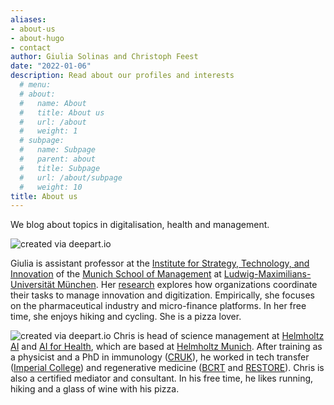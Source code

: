 ```yaml
---
aliases:
- about-us
- about-hugo
- contact
author: Giulia Solinas and Christoph Feest
date: "2022-01-06"
description: Read about our profiles and interests
  # menu:
  # about:
  #   name: About
  #   title: About us
  #   url: /about
  #   weight: 1
  # subpage:
  #   name: Subpage
  #   parent: about
  #   title: Subpage
  #   url: /about/subpage
  #   weight: 10
title: About us
---
```


We blog about topics in digitalisation, health and management.

![created via deepart.io](/about_files/giulia-foto-style.jpg)

Giulia is assistant professor at the [Institute for Strategy, Technology, and Innovation](https://www.en.isto.bwl.uni-muenchen.de/index.html) of the [Munich School of Management](https://www.bwl.uni-muenchen.de/index.html) at [Ludwig-Maximilians-Universität München](https://www.lmu.de/en/index.html). Her [research](https://gsolinas.rbind.io/) explores how organizations coordinate their tasks to manage innovation and digitization. Empirically, she focuses on the pharmaceutical industry and micro-finance platforms. In her free time, she enjoys hiking and cycling. She is a pizza lover.

![created via deepart.io](/./about_files/chris-foto-style.jpg)
Chris is head of science management at [Helmholtz AI](https://www.helmholtz.ai/) and [AI for Health](https://www.helmholtz-munich.de/aih/index.html), which are based at [Helmholtz Munich](https://www.helmholtz-munich.de/en/helmholtz-zentrum-muenchen/index.html). After training as a physicist and a PhD in immunology ([CRUK](https://www.crick.ac.uk/)), he worked in tech transfer ([Imperial College](https://www.imperial.ac.uk/enterprise)) and regenerative medicine ([BCRT](https://www.bihealth.org/de/forschung/schwerpunkte/bih-center-for-regenerative-therapies-bcrt) and [RESTORE](https://www.restore-horizon.eu/)). Chris is also a certified mediator and consultant. In his free time, he likes running, hiking and a glass of wine with his pizza. 

